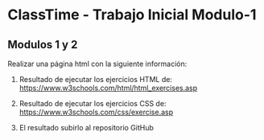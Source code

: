 # ClassTime - Trabajo Inicial Modulo-1

<h2>Modulos 1 y 2</h2>

<p>Realizar una página html con la siguiente información:</p>
<ol>
    <li>
      <p>Resultado de ejecutar los ejercicios HTML de: <a href="https://www.w3schools.com/html/html_exercises.asp" target="_blank">https://www.w3schools.com/html/html_exercises.asp</a></p>
     </li>
     <li>
      <p>Resultado de ejecutar los ejercicios CSS de: <a href="https://www.w3schools.com/css/exercise.asp" target="_blank">https://www.w3schools.com/css/exercise.asp</a></p>
     </li>
     <li>
      <p>El resultado subirlo al repositorio GitHub</p>
     </li>
</ol>
